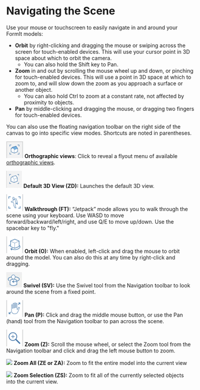 # Navigating the Scene

Use your mouse or touchscreen to easily navigate in and around your FormIt models:

* **Orbit** by right-clicking and dragging the mouse or swiping across the screen for touch-enabled devices. This will use your cursor point in 3D space about which to orbit the camera.
  * You can also hold the Shift key to Pan.
* **Zoom** in and out by scrolling the mouse wheel up and down, or pinching for touch-enabled devices. This will use a point in 3D space at which to zoom to, and will slow down the zoom as you approach a surface or another object.
  * You can also hold Ctrl to zoom at a constant rate, not affected by proximity to objects.
* **Pan** by middle-clicking and dragging the mouse, or dragging two fingers for touch-enabled devices.

You can also use the floating navigation toolbar on the right side of the canvas to go into specific view modes. Shortcuts are noted in parentheses.

![](../.gitbook/assets/20190618-ortho-views.png) **Orthographic views**: Click to reveal a flyout menu of available [orthographic views](../tool-library/orthographic-views.md).

![](../.gitbook/assets/20190618-3d-view.png) **Default 3D View (ZD):** Launches the default 3D view.

![](../.gitbook/assets/jet-pack.png) **Walkthrough (FT):** “Jetpack” mode allows you to walk through the scene using your keyboard. Use WASD to move forward/backward/left/right, and use Q/E to move up/down. Use the spacebar key to "fly."

![](../.gitbook/assets/orbit-tool.png) **Orbit (O):** When enabled, left-click and drag the mouse to orbit around the model. You can also do this at any time by right-click and dragging.

![](../.gitbook/assets/swivel.PNG) **Swivel (SV):** Use the Swivel tool from the Navigation toolbar to look around the scene from a fixed point.

![](../.gitbook/assets/panning.png) **Pan (P):** Click and drag the middle mouse button, or use the Pan (hand) tool from the Navigation toolbar to pan across the scene.

![](../.gitbook/assets/zoom.png) **Zoom (Z):** Scroll the mouse wheel, or select the Zoom tool from the Navigation toolbar and click and drag the left mouse button to zoom.

![](../.gitbook/assets/zoom\_all.png) **Zoom All (ZE or ZA):** Zoom to fit the entire model into the current view

![](../.gitbook/assets/zoom\_selection.png) **Zoom Selection (ZS):** Zoom to fit all of the currently selected objects into the current view.
